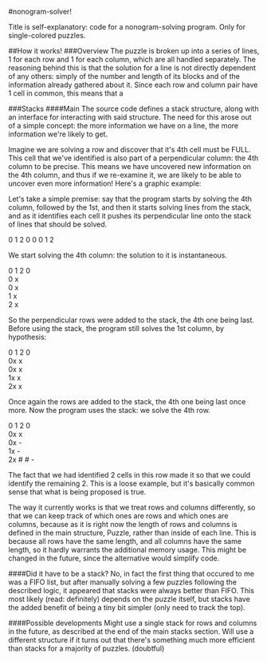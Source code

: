 #nonogram-solver!

Title is self-explanatory: code for a nonogram-solving program. Only for single-colored puzzles.

##How it works!
###Overview
The puzzle is broken up into a series of lines, 1 for each row and 1 for each column, which are all handled separately. The reasoning behind this is that the solution for a line is not directly dependent of any others: simply of the number and length of its blocks and of the information already gathered about it. Since each row and column pair have 1 cell in common, this means that a 

###Stacks
####Main
The source code defines a stack structure, along with an interface for interacting with said structure. The need for this arose out of a simple concept: the more information we have on a line, the more information we're likely to get.

Imagine we are solving a row and discover that it's 4th cell must be FULL. This cell that we've identified is also part of a perpendicular column: the 4th column to be precise. This means we have uncovered new information on the 4th column, and thus if we re-examine it, we are likely to be able to uncover even more information! Here's a graphic example:

Let's take a simple premise: say that the program starts by solving the 4th column, followed by the 1st, and then it starts solving lines from the stack, and as it identifies each cell it pushes its perpendicular line onto the stack of lines that should be solved.

 0 1 2 0
0
0
1
2

We start solving the 4th column: the solution to it is instantaneous.

 0 1 2 0  
0      x  
0      x  
1      x  
2      x  

So the perpendicular rows were added to the stack, the 4th one being last. Before using the stack, the program still solves the 1st column, by hypothesis:

 0 1 2 0  
0x     x  
0x     x  
1x     x  
2x     x  

Once again the rows are added to the stack, the 4th one being last once more. Now the program uses the stack: we solve the 4th row.

 0 1 2 0  
0x     x  
0x     -  
1x     -  
2x # # -  

The fact that we had identified 2 cells in this row made it so that we could identify the remaining 2. This is a loose example, but it's basically common sense that what is being proposed is true.

The way it currently works is that we treat rows and columns differently, so that we can keep track of which ones are rows and which ones are columns, because as it is right now the length of rows and columns is defined in the main structure, Puzzle, rather than inside of each line. This is because all rows have the same length, and all columns have the same length, so it hardly warrants the additional memory usage. This might be changed in the future, since the alternative would simplify code.

####Did it have to be a stack?
No, in fact the first thing that occured to me was a FIFO list, but after manually solving a few puzzles following the described logic, it appeared that stacks were always better than FIFO. This most likely (read: definitely) depends on the puzzle itself, but stacks have the added benefit of being a tiny bit simpler (only need to track the top).

####Possible developments
Might use a single stack for rows and columns in the future, as described at the end of the main stacks section.
Will use a different structure if it turns out that there's something much more efficient than stacks for a majority of puzzles. (doubtful)
